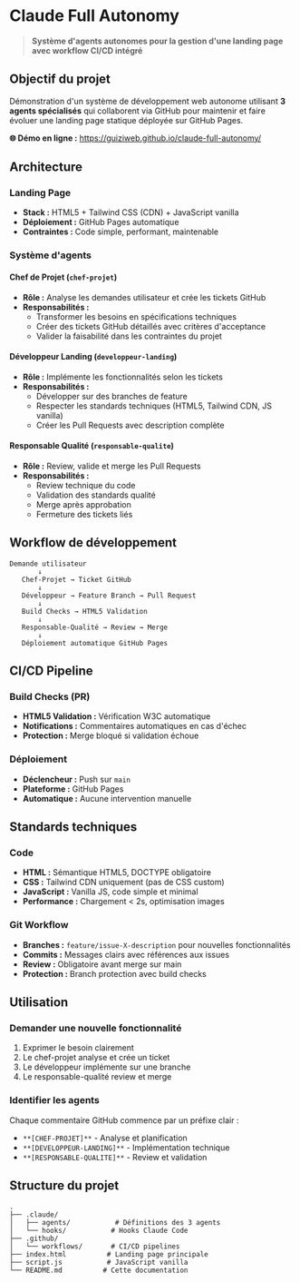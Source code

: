 # Claude Full Autonomy

> **Système d'agents autonomes pour la gestion d'une landing page avec workflow CI/CD intégré**

## Objectif du projet

Démonstration d'un système de développement web autonome utilisant **3 agents spécialisés** qui collaborent via GitHub pour maintenir et faire évoluer une landing page statique déployée sur GitHub Pages.

**🌐 Démo en ligne :** https://guiziweb.github.io/claude-full-autonomy/

## Architecture

### Landing Page
- **Stack :** HTML5 + Tailwind CSS (CDN) + JavaScript vanilla
- **Déploiement :** GitHub Pages automatique
- **Contraintes :** Code simple, performant, maintenable

### Système d'agents

#### Chef de Projet (`chef-projet`)
- **Rôle :** Analyse les demandes utilisateur et crée les tickets GitHub
- **Responsabilités :**
  - Transformer les besoins en spécifications techniques
  - Créer des tickets GitHub détaillés avec critères d'acceptance
  - Valider la faisabilité dans les contraintes du projet

#### Développeur Landing (`developpeur-landing`)  
- **Rôle :** Implémente les fonctionnalités selon les tickets
- **Responsabilités :**
  - Développer sur des branches de feature
  - Respecter les standards techniques (HTML5, Tailwind CDN, JS vanilla)
  - Créer les Pull Requests avec description complète

#### Responsable Qualité (`responsable-qualite`)
- **Rôle :** Review, valide et merge les Pull Requests  
- **Responsabilités :**
  - Review technique du code
  - Validation des standards qualité
  - Merge après approbation
  - Fermeture des tickets liés

## Workflow de développement

```
Demande utilisateur
       ↓
   Chef-Projet → Ticket GitHub
       ↓
   Développeur → Feature Branch → Pull Request
       ↓
   Build Checks → HTML5 Validation
       ↓
   Responsable-Qualité → Review → Merge
       ↓
   Déploiement automatique GitHub Pages
```

## CI/CD Pipeline

### Build Checks (PR)
- **HTML5 Validation :** Vérification W3C automatique
- **Notifications :** Commentaires automatiques en cas d'échec
- **Protection :** Merge bloqué si validation échoue

### Déploiement
- **Déclencheur :** Push sur `main`
- **Plateforme :** GitHub Pages
- **Automatique :** Aucune intervention manuelle

## Standards techniques

### Code
- **HTML :** Sémantique HTML5, DOCTYPE obligatoire
- **CSS :** Tailwind CDN uniquement (pas de CSS custom)
- **JavaScript :** Vanilla JS, code simple et minimal
- **Performance :** Chargement < 2s, optimisation images

### Git Workflow
- **Branches :** `feature/issue-X-description` pour nouvelles fonctionnalités
- **Commits :** Messages clairs avec références aux issues
- **Review :** Obligatoire avant merge sur main
- **Protection :** Branch protection avec build checks

## Utilisation

### Demander une nouvelle fonctionnalité
1. Exprimer le besoin clairement
2. Le chef-projet analyse et crée un ticket
3. Le développeur implémente sur une branche
4. Le responsable-qualité review et merge

### Identifier les agents
Chaque commentaire GitHub commence par un préfixe clair :
- `**[CHEF-PROJET]**` - Analyse et planification
- `**[DEVELOPPEUR-LANDING]**` - Implémentation technique  
- `**[RESPONSABLE-QUALITE]**` - Review et validation

## Structure du projet

```
.
├── .claude/
│   ├── agents/           # Définitions des 3 agents
│   └── hooks/           # Hooks Claude Code
├── .github/
│   └── workflows/       # CI/CD pipelines
├── index.html          # Landing page principale
├── script.js           # JavaScript vanilla
└── README.md          # Cette documentation
```